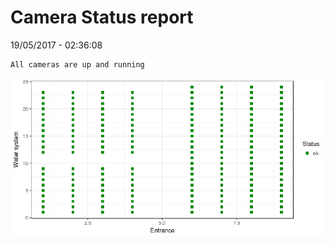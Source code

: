 Camera Status report
================
19/05/2017 - 02:36:08

    All cameras are up and running

![](camreport_files/figure-markdown_github/unnamed-chunk-2-1.png)
